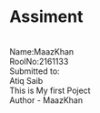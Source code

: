 # Assiment
<br>
Name:MaazKhan
<br>
RoolNo:2161133
<br>
Submitted to:
<br>
Atiq Saib<br>
This is My first Poject
<br>
Author - MaazKhan
